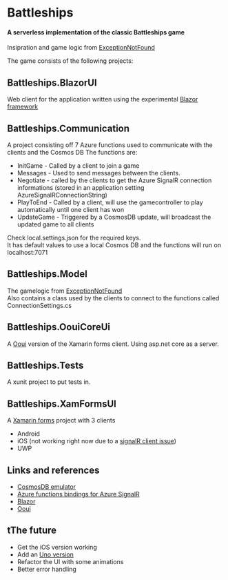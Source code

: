 
# Battleships
#### A serverless implementation of the classic Battleships game
Insipration and game logic from [ExceptionNotFound](https://exceptionnotfound.net/modeling-battleship-in-csharp-introduction-and-strategies/)

The game consists of the following projects:
## Battleships.BlazorUI
Web client for the application written using the experimental [Blazor framework](https://blazor.net)
## Battleships.Communication
A project consisting off 7 Azure functions used to communicate with the clients and the Cosmos DB
The functions are:
- InitGame - Called by a client to join a game
- Messages - Used to send messages between the clients. 
- Negotiate - called by the clients to get the Azure SignalR connection informations (stored in an application setting AzureSignalRConnectionString)
- PlayToEnd - Called by a client, will use the gamecontroller to play automatically until one client has won
- UpdateGame - Triggered by a CosmosDB update, will broadcast the updated game to all clients

Check local.settings.json for the required keys.<br/>
It has default values to use a local Cosmos DB and the functions will run on localhost:7071

## Battleships.Model
The gamelogic from [ExceptionNotFound](https://exceptionnotfound.net/modeling-battleship-in-csharp-introduction-and-strategies/)<br/>
Also contains a class used by the clients to connect to the functions called ConnectionSettings.cs

## Battleships.OouiCoreUi
A [Ooui](https://github.com/praeclarum/ooui) version of the Xamarin forms client. Using asp.net core as a server.

## Battleships.Tests
A xunit project to put tests in.

## Battleships.XamFormsUI
A [Xamarin forms](https://docs.microsoft.com/en-us/xamarin/xamarin-forms/) project with 3 clients
- Android
- iOS (not working right now due to a [signalR client issue](https://github.com/aspnet/SignalR/issues/1886))
- UWP

## Links and references
- [CosmosDB emulator](https://docs.microsoft.com/en-us/azure/cosmos-db/local-emulator)
- [Azure functions bindings for Azure SignalR](https://github.com/anthonychu/AzureAdvocates.WebJobs.Extensions.SignalRService)
- [Blazor](https://blazor.net)
- [Ooui](https://github.com/praeclarum/ooui)

## tThe future
- Get the iOS version working
- Add an [Uno version](http://platform.uno/)
- Refactor the UI with some animations
- Better error handling
